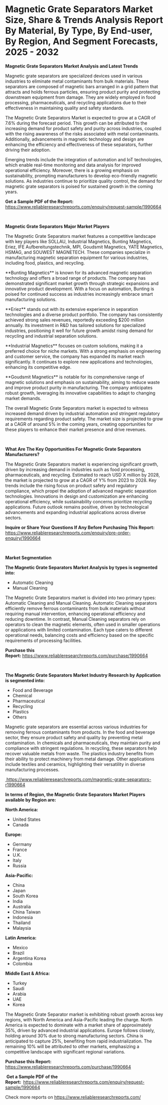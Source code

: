 <p><h1>Magnetic Grate Separators Market Size, Share & Trends Analysis Report By Material, By Type, By End-user, By Region, And Segment Forecasts, 2025 - 2032</h1></p><p><strong>Magnetic Grate Separators Market Analysis and Latest Trends</strong></p>
<p><p>Magnetic grate separators are specialized devices used in various industries to eliminate metal contaminants from bulk materials. These separators are composed of magnetic bars arranged in a grid pattern that attracts and holds ferrous particles, ensuring product purity and protecting downstream equipment from damage. They are widely employed in food processing, pharmaceuticals, and recycling applications due to their effectiveness in maintaining quality and safety standards.</p><p>The Magnetic Grate Separators Market is expected to grow at a CAGR of 7.6% during the forecast period. This growth can be attributed to the increasing demand for product safety and purity across industries, coupled with the rising awareness of the risks associated with metal contaminants. Additionally, advancements in magnetic technology and design are enhancing the efficiency and effectiveness of these separators, further driving their adoption. </p><p>Emerging trends include the integration of automation and IoT technologies, which enable real-time monitoring and data analysis for improved operational efficiency. Moreover, there is a growing emphasis on sustainability, prompting manufacturers to develop eco-friendly magnetic solutions. As industries continue to prioritize quality control, the demand for magnetic grate separators is poised for sustained growth in the coming years.</p></p>
<p><strong>Get a Sample PDF of the Report:&nbsp;</strong> <a href="https://www.reliableresearchreports.com/enquiry/request-sample/1990664?utm_campaign=2185&utm_medium=2&utm_source=Github&utm_content=ia&utm_term=17022025&utm_id=magnetic-grate-separators">https://www.reliableresearchreports.com/enquiry/request-sample/1990664</a></p>
<p>&nbsp;</p>
<p><strong>Magnetic Grate Separators Major Market Players</strong></p>
<p><p>The Magnetic Grate Separators market features a competitive landscape with key players like SOLLAU, Industrial Magnetics, Bunting Magnetics, Eriez, IFE Aufbereitungstechnik, MPI, Goudsmit Magnetics, YATE Magnetics, HSMAG, and SOUWEST MAGNETECH. These companies specialize in manufacturing magnetic separation equipment for various industries, including food, plastics, and recycling.</p><p>**Bunting Magnetics** is known for its advanced magnetic separation technology and offers a broad range of products. The company has demonstrated significant market growth through strategic expansions and innovative product development. With a focus on automation, Bunting is poised for continued success as industries increasingly embrace smart manufacturing solutions.</p><p>**Eriez** stands out with its extensive experience in separation technologies and a diverse product portfolio. The company has consistently achieved strong sales revenues, reportedly exceeding $200 million annually. Its investment in R&D has tailored solutions for specialized industries, positioning it well for future growth amidst rising demand for recycling and industrial separation solutions.</p><p>**Industrial Magnetics** focuses on custom solutions, making it a preferred choice for niche markets. With a strong emphasis on engineering and customer service, the company has expanded its market reach significantly. It continues to explore new applications and technologies, enhancing its competitive edge.</p><p>**Goudsmit Magnetics** is notable for its comprehensive range of magnetic solutions and emphasis on sustainability, aiming to reduce waste and improve product purity in manufacturing. The company anticipates robust growth, leveraging its innovative capabilities to adapt to changing market demands.</p><p>The overall Magnetic Grate Separators market is expected to witness increased demand driven by industrial automation and stringent regulatory requirements regarding product safety. The market size is projected to grow at a CAGR of around 5% in the coming years, creating opportunities for these players to enhance their market presence and drive revenues.</p></p>
<p>&nbsp;</p>
<p><strong>What Are The Key Opportunities For Magnetic Grate Separators Manufacturers?</strong></p>
<p><p>The Magnetic Grate Separators market is experiencing significant growth, driven by increasing demand in industries such as food processing, pharmaceuticals, and recycling. Estimated to reach USD X million by 2028, the market is projected to grow at a CAGR of Y% from 2023 to 2028. Key trends include the rising focus on product safety and regulatory compliance, which propel the adoption of advanced magnetic separation technologies. Innovations in design and customization are enhancing operational efficiency, while sustainability concerns prioritize recycling applications. Future outlook remains positive, driven by technological advancements and expanding industrial applications across diverse sectors.</p></p>
<p><strong>Inquire or Share Your Questions If Any Before Purchasing This Report:</strong> <a href="https://www.reliableresearchreports.com/enquiry/pre-order-enquiry/1990664?utm_campaign=2185&utm_medium=2&utm_source=Github&utm_content=ia&utm_term=17022025&utm_id=magnetic-grate-separators">https://www.reliableresearchreports.com/enquiry/pre-order-enquiry/1990664</a></p>
<p>&nbsp;</p>
<p><strong>Market Segmentation</strong></p>
<p><strong>The Magnetic Grate Separators Market Analysis by types is segmented into:</strong></p>
<p><ul><li>Automatic Cleaning</li><li>Manual Cleaning</li></ul></p>
<p><p>The Magnetic Grate Separators market is divided into two primary types: Automatic Cleaning and Manual Cleaning. Automatic Cleaning separators efficiently remove ferrous contaminants from bulk materials without requiring manual intervention, enhancing operational efficiency and reducing downtime. In contrast, Manual Cleaning separators rely on operators to clean the magnetic elements, often used in smaller operations or applications with limited contamination. Each type caters to different operational needs, balancing costs and efficiency based on the specific requirements of processing facilities.</p></p>
<p><strong>Purchase this Report:&nbsp;</strong><a href="https://www.reliableresearchreports.com/purchase/1990664?utm_campaign=2185&utm_medium=2&utm_source=Github&utm_content=ia&utm_term=17022025&utm_id=magnetic-grate-separators">https://www.reliableresearchreports.com/purchase/1990664</a></p>
<p>&nbsp;</p>
<p><strong>The Magnetic Grate Separators Market Industry Research by Application is segmented into:</strong></p>
<p><ul><li>Food and Beverage</li><li>Chemical</li><li>Pharmaceutical</li><li>Recycling</li><li>Plastics</li><li>Others</li></ul></p>
<p><p>Magnetic grate separators are essential across various industries for removing ferrous contaminants from products. In the food and beverage sector, they ensure product safety and quality by preventing metal contamination. In chemicals and pharmaceuticals, they maintain purity and compliance with stringent regulations. In recycling, these separators help recover valuable metals from waste. The plastics industry benefits from their ability to protect machinery from metal damage. Other applications include textiles and ceramics, highlighting their versatility in diverse manufacturing processes.</p></p>
<p><a href="https://www.reliableresearchreports.com/magnetic-grate-separators-r1990664?utm_campaign=2185&utm_medium=2&utm_source=Github&utm_content=ia&utm_term=17022025&utm_id=magnetic-grate-separators">&nbsp;https://www.reliableresearchreports.com/magnetic-grate-separators-r1990664</a></p>
<p><strong>In terms of Region, the Magnetic Grate Separators Market Players available by Region are:</strong></p>
<p>
    <p> <strong> North America: </strong>
        <ul>
            <li>United States</li>
            <li>Canada</li>
        </ul>
        </p> 
    <p> <strong> Europe: </strong>
        <ul>
            <li>Germany</li>
            <li>France</li>
            <li>U.K.</li>
            <li>Italy</li>
            <li>Russia</li>
        </ul>
        </p> 
    <p> <strong> Asia-Pacific: </strong>
        <ul>
            <li>China</li>
            <li>Japan</li>
            <li>South Korea</li>
            <li>India</li>
            <li>Australia</li>
            <li>China Taiwan</li>
            <li>Indonesia</li>
            <li>Thailand</li>
            <li>Malaysia</li>
        </ul>
        </p> 
    <p> <strong> Latin America: </strong>
        <ul>
            <li>Mexico</li>
            <li>Brazil</li>
            <li>Argentina Korea</li>
            <li>Colombia</li>
        </ul>
        </p> 
    <p> <strong> Middle East & Africa: </strong>
        <ul>
            <li>Turkey</li>
            <li>Saudi</li>
            <li>Arabia</li>
            <li>UAE</li>
            <li>Korea</li>
        </ul>
    </p>
    </p>
<p><p>The Magnetic Grate Separator market is exhibiting robust growth across key regions, with North America and Asia-Pacific leading the charge. North America is expected to dominate with a market share of approximately 35%, driven by advanced industrial applications. Europe follows closely, holding around 30% due to strong manufacturing sectors. China is anticipated to capture 25%, benefiting from rapid industrialization. The remaining 10% will be attributed to other markets, emphasizing a competitive landscape with significant regional variations.</p></p>
<p><strong>Purchase this Report: </strong><a href="https://www.reliableresearchreports.com/purchase/1990664?utm_campaign=2185&utm_medium=2&utm_source=Github&utm_content=ia&utm_term=17022025&utm_id=magnetic-grate-separators">https://www.reliableresearchreports.com/purchase/1990664</a></p>
<p>&nbsp;<strong>Get a Sample PDF of the Report:&nbsp;&nbsp;</strong><a href="https://www.reliableresearchreports.com/enquiry/request-sample/1990664?utm_campaign=2185&utm_medium=2&utm_source=Github&utm_content=ia&utm_term=17022025&utm_id=magnetic-grate-separators">https://www.reliableresearchreports.com/enquiry/request-sample/1990664</a></p>
<p><strong></strong></p>
<p>Check more reports on <a href="https://www.reliableresearchreports.com/?utm_campaign=2185&utm_medium=2&utm_source=Github&utm_content=ia&utm_term=17022025&utm_id=magnetic-grate-separators">https://www.reliableresearchreports.com/</a></p>